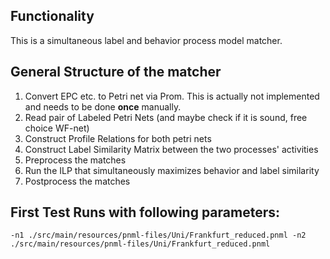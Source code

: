 ## Functionality
This is a simultaneous label and behavior process model matcher.


## General Structure of the matcher
1.  Convert EPC etc. to Petri net via Prom. This is actually not implemented and needs to be done **once** manually.
2.  Read pair of Labeled Petri Nets (and maybe check if it is sound, free choice WF-net)
3.  Construct Profile Relations for both petri nets
4.  Construct Label Similarity Matrix between the two processes' activities
5.  Preprocess the matches
6.  Run the ILP that simultaneously maximizes behavior and label similarity
7.  Postprocess the matches

## First Test Runs with following parameters:

`-n1 ./src/main/resources/pnml-files/Uni/Frankfurt_reduced.pnml -n2 ./src/main/resources/pnml-files/Uni/Frankfurt_reduced.pnml`